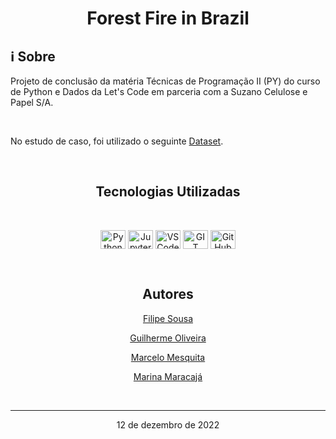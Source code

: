 <h1 align="center">Forest Fire in Brazil </h1>

## :information_source: Sobre

Projeto de conclusão da matéria Técnicas de Programação II (PY) do curso de Python e Dados da Let's Code em parceria com a Suzano Celulose e Papel S/A.

<br>

No estudo de caso, foi utilizado o seguinte [Dataset](<https://www.kaggle.com/datasets/gustavomodelli/forest-fires-in-brazil>).

<br>

<h2 align="center"> Tecnologias Utilizadas </h2>

<br>

<p align="center">
    <img align="center" alt="Python" height="30" width="40" src="https://cdn.jsdelivr.net/gh/devicons/devicon/icons/python/python-original.svg">
    <img align="center" alt="Jupyter" height="30" width="40" src="https://cdn.jsdelivr.net/gh/devicons/devicon/icons/jupyter/jupyter-plain-wordmark.svg">
    <img align="center" alt="VSCode" height="30" width="40" src="https://cdn.jsdelivr.net/gh/devicons/devicon/icons/vscode/vscode-original.svg">
    <img align="center" alt="GIT" height="30" width="40" src="https://cdn.jsdelivr.net/gh/devicons/devicon/icons/git/git-original.svg">
    <img align="center" alt="GitHub" height="30" width="40" src="https://cdn.jsdelivr.net/gh/devicons/devicon/icons/github/github-original.svg">
</p>

<br>

<div align="center">
    <h2>Autores </h2>

[Filipe Sousa](https://github.com/lfilipesousa)

[Guilherme Oliveira](https://github.com/guioliveiras)

[Marcelo Mesquita](https://github.com/mmmarcelom)

[Marina Maracajá](https://github.com/marinamaracaja)

<br>

***

12 de  dezembro de 2022

</div>
